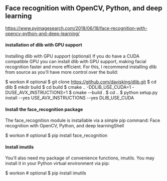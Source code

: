 
## Face recognition with OpenCV, Python, and deep learning
https://www.pyimagesearch.com/2018/06/18/face-recognition-with-opencv-python-and-deep-learning/


#### installation of dlib with GPU support
Installing dlib with GPU support (optional)
If you do have a CUDA compatible GPU you can install dlib  with GPU support, making facial recognition faster and more efficient.
For this, I recommend installing dlib  from source as you’ll have more control over the build:

$ workon <your env name here> # optional
$ git clone https://github.com/davisking/dlib.git
$ cd dlib
$ mkdir build
$ cd build
$ cmake .. -DDLIB_USE_CUDA=1 -DUSE_AVX_INSTRUCTIONS=1
$ cmake --build .
$ cd ..
$ python setup.py install --yes USE_AVX_INSTRUCTIONS --yes DLIB_USE_CUDA

#### Install the face_recognition package
The face_recognition module is installable via a simple pip command:
Face recognition with OpenCV, Python, and deep learningShell

$ workon <your env name here> # optional
$ pip install face_recognition

#### Install imutils
You’ll also need my package of convenience functions, imutils. You may install it in your Python virtual environment via pip:

$ workon <your env name here> # optional
$ pip install imutils
  
